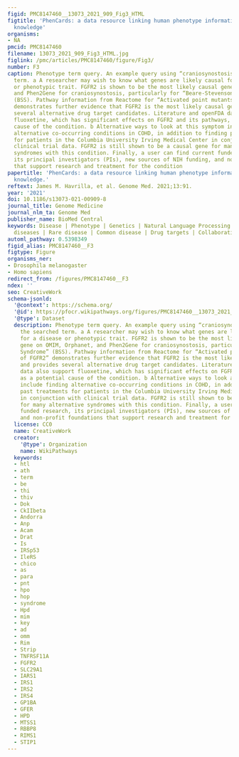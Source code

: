 ```yaml
---
figid: PMC8147460__13073_2021_909_Fig3_HTML
figtitle: 'PhenCards: a data resource linking human phenotype information to biomedical
  knowledge'
organisms:
- NA
pmcid: PMC8147460
filename: 13073_2021_909_Fig3_HTML.jpg
figlink: /pmc/articles/PMC8147460/figure/Fig3/
number: F3
caption: Phenotype term query. An example query using “craniosynostosis” as the searched
  term. a A researcher may wish to know what genes are likely causal for a disease
  or phenotypic trait. FGFR2 is shown to be the most likely causal gene on OMIM, Orphanet,
  and Phen2Gene for craniosynostosis, particularly for “Beare-Stevenson Syndrome”
  (BSS). Pathway information from Reactome for “Activated point mutants of FGFR2”
  demonstrates further evidence that FGFR2 is the most likely causal gene and provides
  several alternative drug target candidates. Literature and openFDA data also support
  fluoxetine, which has significant effects on FGFR2 and its pathways, as a potential
  cause of the condition. b Alternative ways to look at this symptom include finding
  alternative co-occurring conditions in COHD, in addition to finding past treatments
  for patients in the Columbia University Irving Medical Center in conjunction with
  clinical trial data. FGFR2 is still shown to be a causal gene for many alternative
  syndromes with this condition. Finally, a user can find current funded research,
  its principal investigators (PIs), new sources of NIH funding, and non-profit foundations
  that support research and treatment for the condition
papertitle: 'PhenCards: a data resource linking human phenotype information to biomedical
  knowledge.'
reftext: James M. Havrilla, et al. Genome Med. 2021;13:91.
year: '2021'
doi: 10.1186/s13073-021-00909-8
journal_title: Genome Medicine
journal_nlm_ta: Genome Med
publisher_name: BioMed Central
keywords: Disease | Phenotype | Genetics | Natural Language Processing | Mendelian
  diseases | Rare disease | Common disease | Drug targets | Collaborative support
automl_pathway: 0.5398349
figid_alias: PMC8147460__F3
figtype: Figure
organisms_ner:
- Drosophila melanogaster
- Homo sapiens
redirect_from: /figures/PMC8147460__F3
ndex: ''
seo: CreativeWork
schema-jsonld:
  '@context': https://schema.org/
  '@id': https://pfocr.wikipathways.org/figures/PMC8147460__13073_2021_909_Fig3_HTML.html
  '@type': Dataset
  description: Phenotype term query. An example query using “craniosynostosis” as
    the searched term. a A researcher may wish to know what genes are likely causal
    for a disease or phenotypic trait. FGFR2 is shown to be the most likely causal
    gene on OMIM, Orphanet, and Phen2Gene for craniosynostosis, particularly for “Beare-Stevenson
    Syndrome” (BSS). Pathway information from Reactome for “Activated point mutants
    of FGFR2” demonstrates further evidence that FGFR2 is the most likely causal gene
    and provides several alternative drug target candidates. Literature and openFDA
    data also support fluoxetine, which has significant effects on FGFR2 and its pathways,
    as a potential cause of the condition. b Alternative ways to look at this symptom
    include finding alternative co-occurring conditions in COHD, in addition to finding
    past treatments for patients in the Columbia University Irving Medical Center
    in conjunction with clinical trial data. FGFR2 is still shown to be a causal gene
    for many alternative syndromes with this condition. Finally, a user can find current
    funded research, its principal investigators (PIs), new sources of NIH funding,
    and non-profit foundations that support research and treatment for the condition
  license: CC0
  name: CreativeWork
  creator:
    '@type': Organization
    name: WikiPathways
  keywords:
  - htl
  - ath
  - term
  - be
  - thi
  - thiv
  - Dok
  - CkIIbeta
  - Andorra
  - Anp
  - Acam
  - Drat
  - Is
  - IRSp53
  - IleRS
  - chico
  - as
  - para
  - pnt
  - hpo
  - hop
  - syndrome
  - Hpd
  - mim
  - key
  - ad
  - omm
  - Rim
  - Strip
  - TNFRSF11A
  - FGFR2
  - SLC29A1
  - IARS1
  - IRS1
  - IRS2
  - IRS4
  - GP1BA
  - GFER
  - HPD
  - MTSS1
  - RBBP8
  - RIMS1
  - STIP1
---
```


